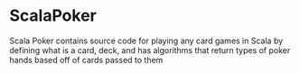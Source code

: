 # ScalaPoker

Scala Poker contains source code for playing any card games in Scala by defining what is a card, deck, and has algorithms that
return types of poker hands based off of cards passed to them 
